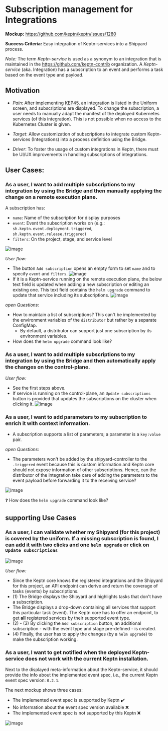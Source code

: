 # Subscription management for Integrations

**Mockup:** https://github.com/keptn/keptn/issues/1280

**Success Criteria:** Easy integration of Keptn-services into a Shipyard process. 

*Note:* The term *Keptn-service* is used as a synonym to an integration that is maintained in the https://github.com/keptn-contrib organization. A *Keptn-service* (aka. Integration)  has a subscription to an event and performs a task based on the event type and payload. 

## Motivation

* *Pain*: After implementing [KEP45](https://github.com/keptn/enhancement-proposals/pull/45), an integration is listed in the Uniform screen, and subscriptions are displayed. To change the subscription, a user needs to manually adapt the manifest of the deployed Kubernetes services (of this integration). This is not possible when no access to the Kubernetes Cluster is given.

* *Target*: Allow customization of subscriptions to integrate custom Keptn-services (Integrations) into a process definition using the Bridge.

* *Driver*: To foster the usage of custom integrations in Keptn, there must be UI/UX improvements in handling subscriptions of integrations.  

## User Cases: 

### As a user, I want to add multiple subscriptions to my integration by using the Bridge and then manually applying the change on a remote execution plane. 

A subscription has: 
* `name`: Name of the subscription for display purposes
* `event`: Event the subscription works on (e.g.: `sh.keptn.event.deployment.triggered`, `sh.keptn.event.release.triggered`)
* `filters`: On the project, stage, and service level

![image](https://user-images.githubusercontent.com/729071/116056478-21515300-a67e-11eb-8c08-a9b903483f99.png)

*User flow:*
- The button `Add subscription` opens an empty form to set `name` and to specify `event` and `filters`. 
![image](https://user-images.githubusercontent.com/729071/122737979-dc165f80-d281-11eb-9b59-ca2db4262117.png)
- If it is a Keptn-service running on the remote execution plane, the below text field is updated when adding a new subscription or editing an existing one. This text field contains the `helm upgrade` command to update that service including its subscriptions. 
![image](https://user-images.githubusercontent.com/729071/122738183-0831e080-d282-11eb-97e0-ad1f76acc9d0.png)

*open Questions:*
- How to maintain a list of subscriptions? This can't be implemented by the environment variables of the `distributor` but rather by a separate ConfigMap.
  - By default, a distributor can support just one subscription by its environment variables.
- How does the `helm upgrade` command look like?

### As a user, I want to add multiple subscriptions to my integration by using the Bridge and then automatically apply the changes on the control-plane.

*User flow:*
* See the first steps above. 
* If service is running on the control-plane, an `Update subscriptions` button is provided that updates the subscriptions on the cluster when clicking it. 
![image](https://user-images.githubusercontent.com/729071/122738501-53e48a00-d282-11eb-94db-860ca7a66c7f.png)

 ### As a user, I want to add parameters to my subscription to enrich it with context information. 

* A subscription supports a list of parameters; a parameter is a `key:value` pair. 

*open Questions:*
- The parameters won't be added by the shipyard-controller to the `.triggered` event because this is custom information and Keptn core should not expose information of other subscriptions. Hence, can the distributor of the integration take care of adding the parameters to the event payload before forwarding it to the receiving service? 

![image](https://user-images.githubusercontent.com/729071/116056690-59f12c80-a67e-11eb-8ed9-5e89a1a9e528.png)

❓ How does the `helm upgrade` command look like? 

## supporting Use Cases

### As a user, I can validate whether my Shipyard (for this project) is covered by the uniform. If a missing subscription is found, I can add it with two clicks and one `helm upgrade` or click on `Update subscriptions` 

![image](https://user-images.githubusercontent.com/729071/122741316-20efc580-d285-11eb-87f7-07e6fd1ae367.png)

*User flow:*
- Since the Keptn core knows the registered integrations and the Shipyard for this project, an API endpoint can derive and return the coverage of tasks (events) by subscriptions. 
- (1) The Bridge displays the Shipyard and highlights tasks that don't have a subscription. 
- The Bridge displays a drop-down containing all services that support this particular task (event). The Keptn core has to offer an endpoint, to get **all** registered services by their supported event type.  
- (2) - (3) By clicking the `Add subscription` button, an additional subscription - with the event type and stage pre-defined - is created. 
- (4) Finally, the user has to apply the changes (by a `helm upgrade`) to make the subscription working. 

### As a user, I want to get notified when the deployed Keptn-service does not work with the current Keptn installation.

Next to the displayed meta-information about the Keptn-service, it should provide the info about the implemented event spec, i.e., the current Keptn event spec version: `0.2.1`. 

The next mockup shows three cases: 
* The implemented event spec is supported by Keptn ✔️ 
* No information about the event spec version available ❌ 
* The implemented event spec is not supported by this Keptn ❌ 

![image](https://user-images.githubusercontent.com/729071/116052148-a4bc7580-a679-11eb-8b70-457d0490f903.png)